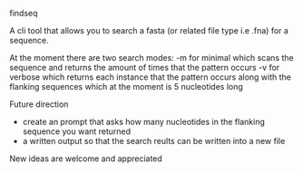 findseq

A cli tool that allows you to search a fasta (or related file type i.e .fna) for a sequence. 

At the moment there are two search modes:
  -m for minimal which scans the sequence and returns the amount of times that the pattern occurs
  -v for verbose which returns each instance that the pattern occurs along with the flanking sequences which at the moment is 5 nucleotides long

Future direction
  - create an prompt that asks how many nucleotides in the flanking sequence you want returned
  - a written output so that the search reults can be written into a new file

New ideas are welcome and appreciated
